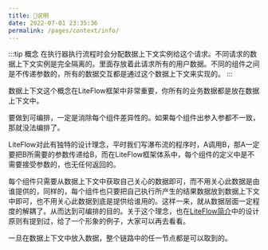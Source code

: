 ```yaml
---
title: 🍄说明
date: 2022-07-01 23:35:36
permalink: /pages/context/info/
---
```


:::tip 概念
在执行器执行流程时会分配数据上下文实例给这个请求。不同请求的数据上下文实例是完全隔离的。里面存放着此请求所有的用户数据。不同的组件之间是不传递参数的，所有的数据交互都是通过这个数据上下文来实现的。
:::

数据上下文这个概念在LiteFlow框架中非常重要，你所有的业务数据都是放在数据上下文中。


要做到可编排，一定是消除每个组件差异性的。如果每个组件出参入参都不一致，那就没法编排了。

LiteFlow对此有独特的设计理念，平时我们写瀑布流的程序时，A调用B，那A一定要把B所需要的参数传递给B，而在LiteFlow框架体系中，每个组件的定义中是不需要接受参数的，也无任何返回的。

每个组件只需要从数据上下文中获取自己关心的数据即可，而不用关心此数据是由谁提供的，同样的，每个组件也只要把自己执行所产生的结果数据放到数据上下文中即可，也不用关心此数据到底是提供给谁用的。这样一来，就从数据层面一定程度的解耦了。从而达到可编排的目的。关于这个理念，也在[LiteFlow简介](/en/pages/introduction/)中的设计原则有提到过，给了一个形象的例子，大家可以再去看看。

一旦在数据上下文中放入数据，整个链路中的任一节点都是可以取到的。